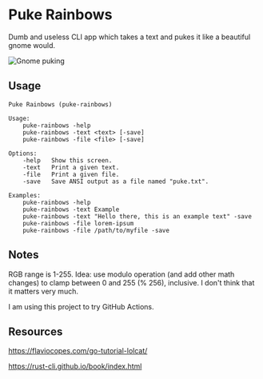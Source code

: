 # Puke Rainbows
Dumb and useless CLI app which takes a text and pukes it like a beautiful gnome would.

![Gnome puking](https://media.tenor.com/IAR8RQwY3UoAAAAM/vomit-gnome.gif)

## Usage
```
Puke Rainbows (puke-rainbows)

Usage:
    puke-rainbows -help
    puke-rainbows -text <text> [-save]
    puke-rainbows -file <file> [-save]

Options:
    -help   Show this screen.
    -text   Print a given text.
    -file   Print a given file.
    -save   Save ANSI output as a file named "puke.txt".

Examples:
    puke-rainbows -help
    puke-rainbows -text Example
    puke-rainbows -text "Hello there, this is an example text" -save
    puke-rainbows -file lorem-ipsum
    puke-rainbows -file /path/to/myfile -save
```

## Notes
RGB range is 1-255. Idea: use modulo operation (and add other math changes) to clamp between 0 and 255 (% 256), inclusive.
I don't think that it matters very much.

I am using this project to try GitHub Actions.

## Resources
https://flaviocopes.com/go-tutorial-lolcat/

https://rust-cli.github.io/book/index.html
